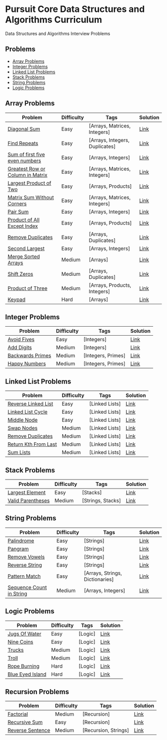 # Pursuit Core Data Structures and Algorithms Curriculum

Data Structures and Algorithms Interview Problems

## Problems

- [Array Problems](#array-problems)
- [Integer Problems](#integer-problems)
- [Linked List Problems](#linked-list-problems)
- [Stack Problems](#stack-problems)
- [String Problems](#string-problems)
- [Logic Problems](#logic-problems)

## Array Problems

| Problem                                                                                                            | Difficulty | Tags                           | Solution                                                                                            |
| ------------------------------------------------------------------------------------------------------------------ | ---------- | ------------------------------ | --------------------------------------------------------------------------------------------------- |
| [Diagonal Sum](https://github.com/C4Q/AC-DSA/blob/master/ArrayProblems/DiagonalSum.md)                             | Easy       | [Arrays, Matrices, Integers]   | [Link](https://github.com/C4Q/AC-DSA/blob/master/ArraySolutions/DiagonalSumSolution.md)             |
| [Find Repeats](https://github.com/C4Q/AC-DSA/blob/master/ArrayProblems/FindRepeats.md)                             | Easy       | [Arrays, Integers, Duplicates] | [Link](https://github.com/C4Q/AC-DSA/blob/master/ArraySolutions/FindRepeatsSolution.md)             |
| [Sum of first five even numbers](https://github.com/C4Q/AC-DSA/blob/master/ArrayProblems/FirstFiveSum.md)          | Easy       | [Arrays, Integers]             | [Link](https://github.com/C4Q/AC-DSA/blob/master/ArraySolutions/FirstFiveSumSolution.md)            |
| [Greatest Row or Column in Matrix](https://github.com/C4Q/AC-DSA/blob/master/ArrayProblems/GreatestRowOrColumn.md) | Easy       | [Arrays, Matrices, Integers]   | [Link](https://github.com/C4Q/AC-DSA/blob/master/ArraySolutions/GreatestRoworColumnSolution.md)     |
| [Largest Product of Two](https://github.com/C4Q/AC-DSA/blob/master/ArrayProblems/LargestProductOfTwo.md)           | Easy       | [Arrays, Products]             | [Link](https://github.com/C4Q/AC-DSA/blob/master/ArraySolutions/LargestProductofTwoSolution.md)     |
| [Matrix Sum Without Corners](https://github.com/C4Q/AC-DSA/blob/master/ArrayProblems/MatrixSum.md)                 | Easy       | [Arrays, Matrices, Integers]   | [Link](https://github.com/C4Q/AC-DSA/blob/master/ArraySolutions/MatrixSumSolution.md)               |
| [Pair Sum](https://github.com/C4Q/AC-DSA/blob/master/ArrayProblems/PairSum.md)                                     | Easy       | [Arrays, Integers]             | [Link](https://github.com/C4Q/AC-DSA/blob/master/ArraySolutions/PairSumSolution.md)                 |
| [Product of All Except Index](https://github.com/C4Q/AC-DSA/blob/master/ArrayProblems/ProductOfAllExeptIndex.md)   | Easy       | [Arrays, Products]             | [Link](https://github.com/C4Q/AC-DSA/blob/master/ArraySolutions/ProductOfAllExceptIndexSolution.md) |
| [Remove Duplicates](https://github.com/C4Q/AC-DSA/blob/master/ArrayProblems/RemoveDuplicates.md)                   | Easy       | [Arrays, Duplicates]           | [Link](https://github.com/C4Q/AC-DSA/blob/master/ArraySolutions/RemoveDuplicatesSolution.md)        |
| [Second Largest](https://github.com/C4Q/AC-DSA/blob/master/ArrayProblems/SecondLargest.md)                         | Easy       | [Arrays, Integers]             | [Link](https://github.com/C4Q/AC-DSA/blob/master/ArraySolutions/SecondLargestSolution.md)           |
| [Merge Sorted Arrays](https://github.com/C4Q/AC-DSA/blob/master/ArrayProblems/MergeSortedLists.md)                 | Medium     | [Arrays]                       | [Link](https://github.com/C4Q/AC-DSA/blob/master/ArraySolutions/MergeSortedArraysSolution.md)       |
| [Shift Zeros](https://github.com/C4Q/AC-DSA/blob/master/ArrayProblems/ShiftZeros.md)                               | Medium     | [Arrays, Duplicates]           | [Link](https://github.com/C4Q/AC-DSA/blob/master/ArraySolutions/ShiftZerosSolution.md)              |
| [Product of Three](https://github.com/C4Q/AC-DSA/blob/master/ArrayProblems/ProductOfThree.md)                      | Medium     | [Arrays, Products, Integers]   | [Link](https://github.com/C4Q/AC-DSA/blob/master/ArraySolutions/ProductofThreeSolution.md)          |
| [Keypad](https://github.com/C4Q/AC-DSA/blob/master/ArrayProblems/Keypad.md)                                        | Hard       | [Arrays]                       | [Link](https://github.com/C4Q/AC-DSA/blob/master/ArraySolutions/Keypad.md)                          |

## Integer Problems

| Problem                                                                                          | Difficulty | Tags               | Solution                                                                                      |
| ------------------------------------------------------------------------------------------------ | ---------- | ------------------ | --------------------------------------------------------------------------------------------- |
| [Avoid Fives](https://github.com/C4Q/AC-DSA/blob/master/IntegerProblems/AvoidFives.md)           | Easy       | [Integers]         | [Link](https://github.com/C4Q/AC-DSA/blob/master/IntegerSolutions/AvoidFivesSolution.md)      |
| [Add Digits](https://github.com/C4Q/AC-DSA/blob/master/IntegerProblems/AddDigits.md)             | Medium     | [Integers]         | [Link](https://github.com/C4Q/AC-DSA/blob/master/IntegerSolutions/AddDigitsSolutions.md)      |
| [Backwards Primes](https://github.com/C4Q/AC-DSA/blob/master/IntegerProblems/BackwardsPrimes.md) | Medium     | [Integers, Primes] | [Link](https://github.com/C4Q/AC-DSA/blob/master/IntegerSolutions/BackwardsPrimesSolution.md) |
| [Happy Numbers](https://github.com/C4Q/AC-DSA/blob/master/IntegerProblems/HappyNumbers.md)       | Medium     | [Integers, Primes] | [Link](https://github.com/C4Q/AC-DSA/blob/master/IntegerSolutions/HappyNumbersSolution.md)    |

## Linked List Problems

| Problem                                                                                 | Difficulty | Tags           | Solution                                                                                   |
| --------------------------------------------------------------------------------------- | ---------- | -------------- | ------------------------------------------------------------------------------------------ |
| [Reverse Linked List](https://github.com/C4Q/AC-DSA/blob/master/LinkedListProblems/reverseLinkedList.md) | Easy     | [Linked Lists] | [Link](https://github.com/joinpursuit/Pursuit-Core-DSA/blob/master/LinkedListSolutions/reverseLinkedListSolution.md) |
| [Linked List Cycle](https://github.com/C4Q/AC-DSA/blob/master/LinkedListProblems/linkedListCycle.md) | Easy     | [Linked Lists] | [Link](https://github.com/joinpursuit/Pursuit-Core-DSA/blob/master/LinkedListSolutions/linkedListCycleSolution.md) |
| [Middle Node](https://github.com/C4Q/AC-DSA/blob/master/LinkedListProblems/middleNode.md) | Easy     | [Linked Lists] | [Link](https://github.com/joinpursuit/Pursuit-Core-DSA/blob/master/LinkedListSolutions/middleNodeSolution.md) |
| [Swap Nodes](https://github.com/C4Q/AC-DSA/blob/master/LinkedListProblems/SwapNodes.md) | Medium     | [Linked Lists] | [Link](https://github.com/C4Q/AC-DSA/blob/master/LinkedListSolutions/SwapNodesSolution.md) |
| [Remove Duplicates](https://github.com/C4Q/AC-DSA/blob/master/LinkedListProblems/removeDuplicates.md) | Medium     | [Linked Lists] | [Link](https://github.com/joinpursuit/Pursuit-Core-DSA/blob/master/LinkedListSolutions/removeDuplicateSolution.md) |
| [Return Kth From Last](https://github.com/C4Q/AC-DSA/blob/master/LinkedListProblems/returnKthToLast.md) | Medium     | [Linked Lists] | [Link](https://github.com/joinpursuit/Pursuit-Core-DSA/blob/master/LinkedListSolutions/returnKthToLastSolution.md) |
| [Sum Lists](https://github.com/C4Q/AC-DSA/blob/master/LinkedListProblems/sumLists.md) | Medium     | [Linked Lists] | [Link](https://github.com/joinpursuit/Pursuit-Core-DSA/blob/master/LinkedListSolutions/sumListsSolution.md) |




## Stack Problems

| Problem                                                                                             | Difficulty | Tags              | Solution                                                                                         |
| --------------------------------------------------------------------------------------------------- | ---------- | ----------------- | ------------------------------------------------------------------------------------------------ |
| [Largest Element](https://github.com/C4Q/AC-DSA/blob/master/StackProblems/LargestElementInStack.md) | Easy       | [Stacks]          | [Link](https://github.com/C4Q/AC-DSA/blob/master/StackSolutions/Largest%20Element%20Solution.md) |
| [Valid Parentheses](https://github.com/C4Q/AC-DSA/blob/master/StackProblems/ValidParentheses.md)    | Medium     | [Strings, Stacks] | [Link](https://github.com/C4Q/AC-DSA/blob/master/StackSolutions/BalancedParensSolution.md)       |

## String Problems

| Problem                                                                                                       | Difficulty | Tags                            | Solution                                                                                           |
| ------------------------------------------------------------------------------------------------------------- | ---------- | ------------------------------- | -------------------------------------------------------------------------------------------------- |
| [Palindrome](https://github.com/C4Q/AC-DSA/blob/master/StringProblems/Palindrome.md)                          | Easy       | [Strings]                       | [Link](https://github.com/C4Q/AC-DSA/blob/master/StringSolutions/PalindromeSolution.md)            |
| [Pangram](https://github.com/C4Q/AC-DSA/blob/master/StringProblems/Pangram.md)                                | Easy       | [Strings]                       | [Link](https://github.com/C4Q/AC-DSA/blob/master/StringSolutions/PangramSolution.md)               |
| [Remove Vowels](https://github.com/C4Q/AC-DSA/blob/master/StringProblems/RemoveVowels.md)                     | Easy       | [Strings]                       | [Link](https://github.com/C4Q/AC-DSA/blob/master/StringSolutions/RemoveVowelsSolution.md)          |
| [Reverse String](https://github.com/C4Q/AC-DSA/blob/master/StringProblems/ReverseString.md)                   | Easy       | [Strings]                       | [Link](https://github.com/C4Q/AC-DSA/blob/master/StringSolutions/ReverseStringSolution.md)         |
| [Pattern Match](https://github.com/C4Q/AC-DSA/blob/master/StringProblems/PatternMatch.md)                     | Easy       | [Arrays, Strings, Dictionaries] | [Link](https://github.com/C4Q/AC-DSA/blob/master/StringSolutions/PatternMatchSolution.md)          |
| [Sequence Count in String](https://github.com/C4Q/AC-DSA/blob/master/StringProblems/SequenceCountInString.md) | Medium     | [Arrays, Integers]              | [Link](https://github.com/C4Q/AC-DSA/blob/master/StringSolutions/SequenceCountInStringSolution.md) |

## Logic Problems

| Problem                                                                                       | Difficulty | Tags    | Solution                                                                                   |
| --------------------------------------------------------------------------------------------- | ---------- | ------- | ------------------------------------------------------------------------------------------ |
| [Jugs Of Water](https://github.com/C4Q/AC-DSA/blob/master/LogicProblems/jugsOfWater.md)       | Easy       | [Logic] | [Link](https://github.com/C4Q/AC-DSA/blob/master/LogicSolutions/jugsOfWaterSolution.md)    |
| [Nine Coins](https://github.com/C4Q/AC-DSA/blob/master/LogicProblems/nineCoins.md)            | Easy       | [Logic] | [Link](https://github.com/C4Q/AC-DSA/blob/master/LogicSolutions/nineCoinsSolution.md)      |
| [Trucks](https://github.com/C4Q/AC-DSA/blob/master/LogicProblems/trucks.md)                   | Medium     | [Logic] | [Link](https://github.com/C4Q/AC-DSA/blob/master/LogicSolutions/trucksSolution.md)         |
| [Troll](https://github.com/C4Q/AC-DSA/blob/master/LogicProblems/troll.md)                     | Medium     | [Logic] | [Link](https://github.com/C4Q/AC-DSA/blob/master/LogicSolutions/trollSolution.md)          |
| [Rope Burning](https://github.com/C4Q/AC-DSA/blob/master/LogicProblems/ropeBurning.md)        | Hard       | [Logic] | [Link](https://github.com/C4Q/AC-DSA/blob/master/LogicSolutions/ropeBurningSolution.md)    |
| [Blue Eyed Island](https://github.com/C4Q/AC-DSA/blob/master/LogicProblems/blueEyedIsland.md) | Hard       | [Logic] | [Link](https://github.com/C4Q/AC-DSA/blob/master/LogicSolutions/blueEyedIslandSolution.md) |

## Recursion Problems

| Problem                                                                                            | Difficulty | Tags                 | Solution                                                                                |
| -------------------------------------------------------------------------------------------------- | ---------- | -------------------- | --------------------------------------------------------------------------------------- |
| [Factorial](https://github.com/C4Q/AC-DSA/blob/master/RecursionProblems/Factorial.md)              | Medium     | [Recursion]          | [Link](https://github.com/C4Q/AC-DSA/blob/master/RecursionSolutions/Factorial.md)       |
| [Recursive Sum](https://github.com/C4Q/AC-DSA/blob/master/RecursionProblems/RecursiveSum.md)       | Easy       | [Recursion]          | [Link](https://github.com/C4Q/AC-DSA/blob/master/RecursionSolutions/RecursiveSum.md)    |
| [Reverse Sentence](https://github.com/C4Q/AC-DSA/blob/master/RecursionProblems/ReverseSentence.md) | Medium     | [Recursion, Strings] | [Link](https://github.com/C4Q/AC-DSA/blob/master/RecursionSolutions/ReverseSentence.md) |
